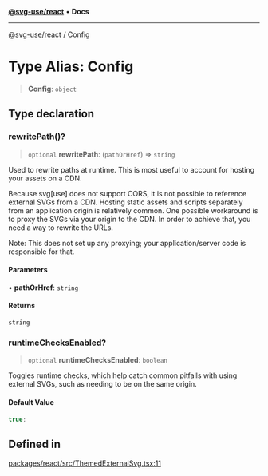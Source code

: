 [**@svg-use/react**](../README.md) • **Docs**

---

[@svg-use/react](../README.md) / Config

# Type Alias: Config

> **Config**: `object`

## Type declaration

### rewritePath()?

> `optional` **rewritePath**: (`pathOrHref`) => `string`

Used to rewrite paths at runtime. This is most useful to account for hosting
your assets on a CDN.

Because svg[use] does not support CORS, it is not possible to reference external
SVGs from a CDN. Hosting static assets and scripts separately from an
application origin is relatively common. One possible workaround is to proxy the
SVGs via your origin to the CDN. In order to achieve that, you need a way to
rewrite the URLs.

Note: This does not set up any proxying; your application/server code is
responsible for that.

#### Parameters

• **pathOrHref**: `string`

#### Returns

`string`

### runtimeChecksEnabled?

> `optional` **runtimeChecksEnabled**: `boolean`

Toggles runtime checks, which help catch common pitfalls with using external
SVGs, such as needing to be on the same origin.

#### Default Value

```ts
true;
```

## Defined in

[packages/react/src/ThemedExternalSvg.tsx:11](https://github.com/fpapado/svg-use/blob/ed147d738c29bc30049f3b58e4a0f7f121b6c345/packages/react/src/ThemedExternalSvg.tsx#L11)
